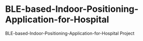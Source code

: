 # BLE-based-Indoor-Positioning-Application-for-Hospital

BLE-based-Indoor-Positioning-Application-for-Hospital Project
